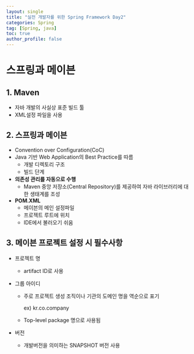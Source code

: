 ```yaml
---
layout: single
title: "실전 개발자를 위한 Spring Framework Day2"
categories: Spring
tag: [Spring, java]
toc: true
author_profile: false
---
```

# 스프링과 메이븐

## 1. Maven

* 자바 개발의 사실상 표준 빌드 툴
* XML설정 파일을 사용



## 2. 스프링과 메이븐

* Convention over Configuration(CoC)
* Java 기반 Web Application의 Best Practice를 따름
  * 개발 디렉토리 구조
  * 빌드 단계
* **의존성 관리를 자동으로 수행**
  * Maven 중앙 저장소(Central Repository)를 제공하여 자바 라이브러리에 대한 생태계를 조성
* **POM.XML**
  * 메이븐의 메인 설정파일
  * 프로젝트 루트에 위치
  * IDE에서 불러오기 쉬움



## 3. 메이븐 프로젝트 설정 시 필수사항

* 프로젝트 명

  * artifact ID로 사용

* 그룹 아이디

  * 주로 프로젝트 생성 조직이나 기관의 도메인 명을 역순으로 표기

    ex) kr.co.company

  * Top-level package 명으로 사용됨

* 버전

  * 개발버전을 의미하는 SNAPSHOT 버전 사용

